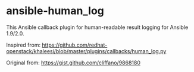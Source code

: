 # ansible-human_log

This Ansible callback plugin for human-readable result logging for Ansible 1.9/2.0.

Inspired from: https://github.com/redhat-openstack/khaleesi/blob/master/plugins/callbacks/human_log.py

Original from: https://gist.github.com/cliffano/9868180
